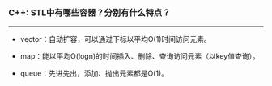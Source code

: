 ### C++: STL中有哪些容器？分别有什么特点？

------

- vector：自动扩容，可以通过下标以平均O(1)时间访问元素。

- map：能以平均O(logn)的时间插入、删除、查询访问元素（以key值查询）。

- queue：先进先出，添加、抛出元素都是O(1)。

  